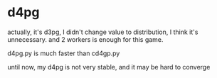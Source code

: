 # d4pg
actually, it's d3pg, I didn't change value to distribution, I think it's unnecessary.
and 2 workers is enough for this game.

d4pg.py is much faster than cd4gp.py

until now, my d4pg is not very stable, and it may be hard to converge
